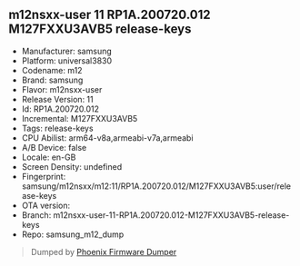 ## m12nsxx-user 11 RP1A.200720.012 M127FXXU3AVB5 release-keys
- Manufacturer: samsung
- Platform: universal3830
- Codename: m12
- Brand: samsung
- Flavor: m12nsxx-user
- Release Version: 11
- Id: RP1A.200720.012
- Incremental: M127FXXU3AVB5
- Tags: release-keys
- CPU Abilist: arm64-v8a,armeabi-v7a,armeabi
- A/B Device: false
- Locale: en-GB
- Screen Density: undefined
- Fingerprint: samsung/m12nsxx/m12:11/RP1A.200720.012/M127FXXU3AVB5:user/release-keys
- OTA version: 
- Branch: m12nsxx-user-11-RP1A.200720.012-M127FXXU3AVB5-release-keys
- Repo: samsung_m12_dump


>Dumped by [Phoenix Firmware Dumper](https://github.com/DroidDumps/phoenix_firmware_dumper)
